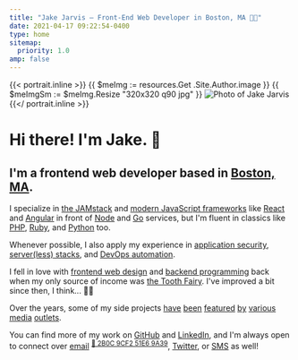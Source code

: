 ```yaml
---
title: "Jake Jarvis – Front-End Web Developer in Boston, MA 👨‍💻"
date: 2021-04-17 09:22:54-0400
type: home
sitemap:
  priority: 1.0
amp: false
---
```


{{< portrait.inline >}}
{{ $meImg := resources.Get .Site.Author.image }}
{{ $meImgSm := $meImg.Resize "320x320 q90 jpg" }}
<img id="me" src="{{ $meImgSm.Permalink }}" width="{{ div $meImgSm.Width 2 }}" height="{{ div $meImgSm.Height 2 }}" alt="Photo of Jake Jarvis">
{{</ portrait.inline >}}

# Hi there! I'm Jake. <span class="wave">👋</span>

## I'm a frontend web developer based in <a href="https://www.youtube-nocookie.com/embed/rLwbzGyC6t4?hl=en&amp;fs=1&amp;showinfo=1&amp;rel=0&amp;iv_load_policy=3" title="&quot;Boston Accent Trailer - Late Night with Seth Meyers&quot; on YouTube" id="boston" target="_blank" rel="noopener">Boston, MA</a>.

I specialize in <a href="https://jamstack.wtf/" title="WTF is JAMstack?" id="jamstack" target="_blank" rel="noopener">the JAMstack</a> and <a href="https://stackoverflow.blog/2018/01/11/brutal-lifecycle-javascript-frameworks/" title="&quot;The Brutal Lifecycle of JavaScript Frameworks&quot; by Ian Allen" id="javascript" target="_blank" rel="noopener">modern JavaScript frameworks</a> like <a href="https://reactjs.org/" title="React Official Website" id="react" target="_blank" rel="noopener">React</a> and <a href="https://angular.io/" title="Angular Official Website" id="angular" target="_blank" rel="noopener">Angular</a> in front of <a href="https://nodejs.org/en/" title="Node.js Official Website" id="node" target="_blank" rel="noopener">Node</a> and <a href="https://golang.org/" title="Golang Official Website" id="golang" target="_blank" rel="noopener">Go</a> services, but I'm fluent in classics like <a href="https://stitcher.io/blog/php-in-2020" title="&quot;PHP in 2020&quot; by Brent Roose" id="php" target="_blank" rel="noopener">PHP</a>, <a href="https://www.ruby-lang.org/en/" title="Ruby Official Website" id="ruby" target="_blank" rel="noopener">Ruby</a>, and <a href="https://www.python.org/" title="Python Official Website" id="python" target="_blank" rel="noopener">Python</a> too.

Whenever possible, I also apply my experience in <a href="https://github.com/jakejarvis/awesome-shodan-queries" title="jakejarvis/awesome-shodan-queries on GitHub" id="infosec" target="_blank" rel="noopener">application security</a>, <a href="https://www.cloudflare.com/learning/serverless/what-is-serverless/" title="&quot;What is serverless computing?&quot; on Cloudflare" id="server" target="_blank" rel="noopener">server<span id="serverless">(less)</span> stacks</a>, and <a href="https://xkcd.com/1319/" title="&quot;Automation&quot; on xkcd" id="devops" target="_blank" rel="noopener">DevOps automation</a>.

I fell in love with <a href="/previously/" title="My Terrible, Horrible, No Good, Very Bad First Websites" id="frontend">frontend web design</a> and <a href="/notes/my-first-code/" title="Jake's Bulletin Board, circa 2003" id="backend">backend programming</a> back when my only source of income was <a href="/birthday/" title="🎉 Cranky Birthday Boy on VHS Tape 📼" id="birthday">the Tooth Fairy</a>. <span id="shh">I've improved a bit since then, I think... 🤷‍♂️</span>

Over the years, some of my side projects
<a href="https://tuftsdaily.com/news/2012/04/06/student-designs-iphone-joeytracker-app/" title="&quot;Student designs iPhone JoeyTracker app&quot; on The Tufts Daily" id="news-1" target="_blank" rel="noopener">have</a>
<a href="/leo/" title="Powncer segment on The Lab with Leo Laporte (G4techTV)" id="news-2">been</a>
<a href="https://www.google.com/books/edition/The_Facebook_Effect/RRUkLhyGZVgC?hl=en&gbpv=1&dq=%22jake%20jarvis%22&pg=PA226&printsec=frontcover&bsq=%22jake%20jarvis%22" title="&quot;The Facebook Effect&quot; by David Kirkpatrick (Google Books)" id="news-3" target="_blank" rel="noopener">featured</a>
<a href="https://money.cnn.com/2007/06/01/technology/facebookplatform.fortune/index.htm" title="&quot;The new Facebook is on a roll&quot; on CNN Money" id="news-4" target="_blank" rel="noopener">by</a>
<a href="https://www.wired.com/2007/04/our-web-servers/" title="&quot;Middio: A YouTube Scraper for Major Label Music Videos&quot; on Wired" id="news-5" target="_blank" rel="noopener">various</a>
<a href="https://gigaom.com/2009/10/06/fresh-faces-in-tech-10-kid-entrepreneurs-to-watch/6/" title="&quot;Fresh Faces in Tech: 10 Kid Entrepreneurs to Watch&quot; on Gigaom" id="news-6" target="_blank" rel="noopener">media</a>
<a href="https://adage.com/article/small-agency-diary/client-ceo-s-son/116723/" title="&quot;Your Next Client? The CEO&#39;s Son&quot; on Advertising Age" id="news-7" target="_blank" rel="noopener">outlets</a>.

You can find more of my work on <a href="https://github.com/jakejarvis" title="Jake Jarvis on GitHub" id="github" target="_blank" rel="me noopener">GitHub</a> and <a href="https://www.linkedin.com/in/jakejarvis/" title="Jake Jarvis on LinkedIn" id="linkedin" target="_blank" rel="me noopener">LinkedIn</a>, and I'm always open to connect over <a href="&#x6D;&#x61;&#x69;&#x6C;&#x74;&#x6F;&#x3A;&#x6A;&#x61;&#x6B;&#x65;&#x40;&#x6A;&#x61;&#x72;&#x76;&#x2E;&#x69;&#x73;" title="Send Email" id="email">email</a> <sup id="key" class="monospace"><a class="no-underline" href="https://keybase.io/jakejarvis/pgp_keys.asc?fingerprint=3bc6e5776bf379d36f6714802b0c9cf251e69a39" title="My Public Key" id="pgp" target="_blank" rel="pgpkey authn noopener">🔐 2B0C 9CF2 51E6 9A39</a></sup>, <a href="https://twitter.com/jakejarvis" title="Jake Jarvis on Twitter" id="twitter" target="_blank" rel="me noopener">Twitter</a>, or <a href="sms:+1-617-917-3737" title="Send SMS to +1 (617) 917-3737" id="sms">SMS</a> as well!
